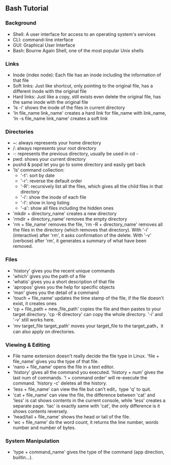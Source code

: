 ## Bash Tutorial

### Background
* Shell: A user interface for access to an operating system's services
* CLI: command-line interface
* GUI: Graphical User Interface
* Bash: Bourne Again Shell, one of the most popular Unix shells

### Links
* Inode (index node): Each file has an inode including the information of that file
* Soft links: Just like shortcut, only pointing to the original file, has a different inode with the original file
* Hard links: Just like a copy, still exists even delete the original file, has the same inode with the original file
* 'ls -i' shows the inode of the files in current directory
* 'ln file_name link_name' creates a hard link for file_name with link_name, 'ln -s file_name link_name' creates a soft link

### Directories
* ~: always represents your home directory
* /: always represents your root directory
* -: represents the previous directory, usually be used in cd -
* pwd: shows your current directory
* pushd & popd let you go to some directory and easily get back
* 'ls' command collection:
  * '-t': sort by date
  * '-r': reverse the default order
  * '-R': recursively list all the files, which gives all the child files in that directory
  * '-i': show the inode of each file
  * '-l': show in long listing
  * '-a': show all files including the hidden ones
* 'mkdir + directory_name' creates a new directory
* 'rmdir + directory_name' removes the empty directory
* 'rm + file_name' removes the file, 'rm -R + directory_name' removes all the files in the directory (which removes that directory). With '-i' (interactive) after 'rm', it asks confirmation of the delete. With '-v' (verbose) after 'rm', it generates a summary of what have been removed.

### Files
* 'history' gives you the recent unique commands
* 'which' gives you the path of a file
* 'whatis' gives you a short description of that file
* 'apropos' gives you the help for specific objects
* 'man' gives you the detail of a command
* 'touch + file_name' updates the time stamp of the file, if the file doesn't exist, it creates ones
* 'cp + file_path + new_file_path' copies the file and then pastes to your target directory. 'cp -R directory' can copy the whole directory. '-i' and '-v' still works here.
* 'mv target_file target_path' moves your target_file to the target_path，it can also apply on directories.


### Viewing & Editing
* File name extension doesn't really decide the file type in Linux. 'file + file_name' gives you the type of that file.
* 'nano + file_name' opens the file in a text editor.
* 'history' gives all the command you executed. 'history + num' gives the last num of commands. '! + command order' will re-execute the command. 'history -c' deletes all the history.
* 'less + file_name' can view the file but can't edit，type 'q' to quit.
* 'cat + file_name' can view the file, the difference between 'cat' and 'less' is cat shows contents in the current console, while 'less' creates a separate page. 'tac' is exactly same with 'cat', the only difference is it shows contents reversely.
* 'head/tail + file_name' shows the head or tail of the file.
* 'wc + file_name' do the word count, it returns the line number, words number and number of bytes.

### System Manipulation
* 'type + command_name' gives the type of the command (app direction, builtin...).
